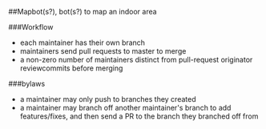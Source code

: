 ##Mapbot(s?), bot(s?) to map an indoor area

###Workflow

* each maintainer has their own branch
* maintainers send pull requests to master to merge
* a non-zero number of maintainers distinct from pull-request originator reviewcommits before merging

###bylaws
* a maintainer may only push to branches they created
* a maintainer may branch off another maintainer's branch to add features/fixes, and then send a PR to the branch they branched off from
